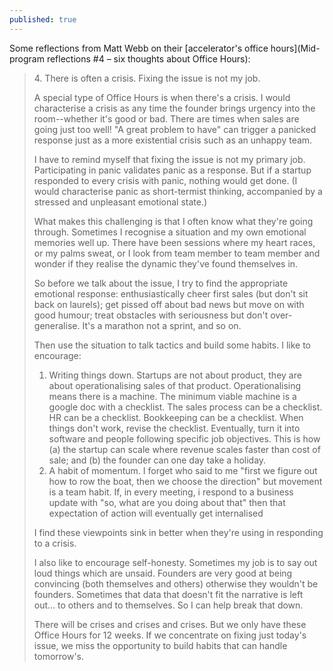 ```yaml
---
published: true
---
```

Some reflections from Matt Webb on their [accelerator's office hours](Mid-program reflections #4 – six thoughts about Office Hours):

> 4\. There is often a crisis. Fixing the issue is not my job.
> 
> A special type of Office Hours is when there's a crisis. I would characterise a crisis as any time the founder brings urgency into the room--whether it's good or bad. There are times when sales are going just too well! "A great problem to have" can trigger a panicked response just as a more existential crisis such as an unhappy team.
> 
> I have to remind myself that fixing the issue is not my primary job. Participating in panic validates panic as a response. But if a startup responded to every crisis with panic, nothing would get done. (I would characterise panic as short-termist thinking, accompanied by a stressed and unpleasant emotional state.)
> 
> What makes this challenging is that I often know what they're going through. Sometimes I recognise a situation and my own emotional memories well up. There have been sessions where my heart races, or my palms sweat, or I look from team member to team member and wonder if they realise the dynamic they've found themselves in.
> 
> So before we talk about the issue, I try to find the appropriate emotional response: enthusiastically cheer first sales (but don't sit back on laurels); get pissed off about bad news but move on with good humour; treat obstacles with seriousness but don't over-generalise. It's a marathon not a sprint, and so on.
> 
> Then use the situation to talk tactics and build some habits. I like to encourage:
> 
> 1. Writing things down. Startups are not about product, they are about operationalising sales of that product. Operationalising means there is a machine. The minimum viable machine is a google doc with a checklist. The sales process can be a checklist. HR can be a checklist. Bookkeeping can be a checklist. When things don't work, revise the checklist. Eventually, turn it into software and people following specific job objectives. This is how (a) the startup can scale where revenue scales faster than cost of sale; and (b) the founder can one day take a holiday.
> 2. A habit of momentum. I forget who said to me "first we figure out how to row the boat, then we choose the direction" but movement is a team habit. If, in every meeting, i respond to a business update with "so, what are you doing about that" then that expectation of action will eventually get internalised
> 
> I find these viewpoints sink in better when they're using in responding to a crisis.
>
> I also like to encourage self-honesty. Sometimes my job is to say out loud things which are unsaid. Founders are very good at being convincing (both themselves and others) otherwise they wouldn't be founders. Sometimes that data that doesn't fit the narrative is left out... to others and to themselves. So I can help break that down.
> 
> There will be crises and crises and crises. But we only have these Office Hours for 12 weeks. If we concentrate on fixing just today's issue, we miss the opportunity to build habits that can handle tomorrow's.
